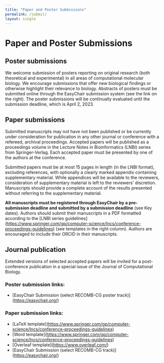 ```yaml
---
title: "Paper and Poster Submissions"
permalink: /submit/
layout: single
---
```


# Paper and Poster Submissions

## Poster submissions

We welcome submission of posters reporting on original research (both theoretical and experimental) in all areas of computational molecular biology. We encourage submissions that offer new biological findings or otherwise highlight their relevance to biology. Abstracts of posters must be submitted online through the EasyChair submission system (see the link on the right). The poster submissions will be continually evaluated until the submission deadline, which is April 2, 2023.

## Paper submissions

Submitted manuscripts may not have not been published or be currently under consideration for publication in any other journal or conference with a refereed, archival proceedings. Accepted papers will be published as a proceedings volume in the Lecture Notes in Bioinformatics (LNBI) series from Springer-Verlag. Each accepted paper must be presented by one of the authors at the conference.

Submitted papers must be at most 15 pages in length (in the LNBI format), excluding references, with optionally a clearly marked appendix containing supplementary material. While appendices will be available to the reviewers, consideration of supplementary material is left to the reviewers' discretion. Manuscripts should provide a complete account of the results presented without referring to the supplementary material.

**All manuscripts must be registered through EasyChair by a pre-submission deadline and submitted by a submission deadline** (see Key dates). Authors should submit their manuscripts in a PDF formatted according to the \[LNBI series guidelines\](https://www.springer.com/gp/computer-science/lncs/conference-proceedings-guidelines) (see templates in the right column). Authors are encouraged to include their ORCID in their manuscripts.

## Journal publication

Extended versions of selected accepted papers will be invited for a post-conference publication in a special issue of the Journal of Computational Biology.

### Poster submission links:

- \[EasyChair Submission (select RECOMB-CG poster track)\](https://easychair.org/)

### Paper submission links:

- \[LaTeX template\](https://www.springer.com/gp/computer-science/lncs/conference-proceedings-guidelines)
- \[Word template\](https://www.springer.com/gp/computer-science/lncs/conference-proceedings-guidelines)
- \[Overleaf template\](https://www.overleaf.com/)
- \[EasyChair Submission (select RECOMB-CG track)\](https://easychair.org/)
